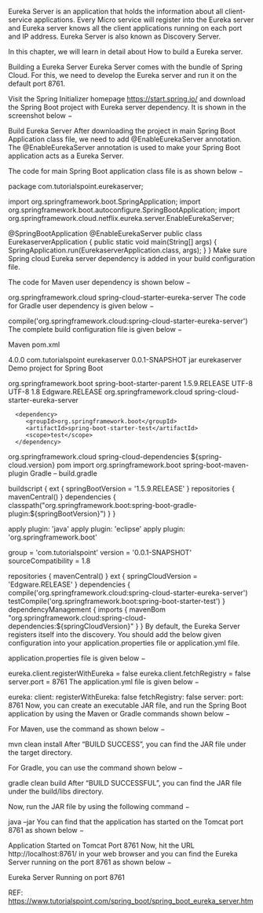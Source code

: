 Eureka Server is an application that holds the information about all client-service applications. Every Micro service will register into the Eureka server and Eureka server knows all the client applications running on each port and IP address. Eureka Server is also known as Discovery Server.

In this chapter, we will learn in detail about How to build a Eureka server.

Building a Eureka Server
Eureka Server comes with the bundle of Spring Cloud. For this, we need to develop the Eureka server and run it on the default port 8761.

Visit the Spring Initializer homepage https://start.spring.io/ and download the Spring Boot project with Eureka server dependency. It is shown in the screenshot below −

Build Eureka Server
After downloading the project in main Spring Boot Application class file, we need to add @EnableEurekaServer annotation. The @EnableEurekaServer annotation is used to make your Spring Boot application acts as a Eureka Server.

The code for main Spring Boot application class file is as shown below −

package com.tutorialspoint.eurekaserver;

import org.springframework.boot.SpringApplication;
import org.springframework.boot.autoconfigure.SpringBootApplication;
import org.springframework.cloud.netflix.eureka.server.EnableEurekaServer;

@SpringBootApplication
@EnableEurekaServer
public class EurekaserverApplication {
public static void main(String[] args) {
SpringApplication.run(EurekaserverApplication.class, args);
}
}
Make sure Spring cloud Eureka server dependency is added in your build configuration file.

The code for Maven user dependency is shown below −

<dependency>
<groupId>org.springframework.cloud</groupId>
   <artifactId>spring-cloud-starter-eureka-server</artifactId>
</dependency>
The code for Gradle user dependency is given below −

compile('org.springframework.cloud:spring-cloud-starter-eureka-server')
The complete build configuration file is given below −

Maven pom.xml

<?xml version = "1.0" encoding = "UTF-8"?>
<project xmlns = "http://maven.apache.org/POM/4.0.0"
xmlns:xsi = "http://www.w3.org/2001/XMLSchema-instance"
xsi:schemaLocation = "http://maven.apache.org/POM/4.0.0
http://maven.apache.org/xsd/maven-4.0.0.xsd">

<modelVersion>4.0.0</modelVersion>
<groupId>com.tutorialspoint</groupId>
<artifactId>eurekaserver</artifactId>
<version>0.0.1-SNAPSHOT</version>
<packaging>jar</packaging>
<name>eurekaserver</name>
<description>Demo project for Spring Boot</description>

   <parent>
      <groupId>org.springframework.boot</groupId>
      <artifactId>spring-boot-starter-parent</artifactId>
      <version>1.5.9.RELEASE</version>
      <relativePath/> <!-- lookup parent from repository -->
   </parent>

   <properties>
      <project.build.sourceEncoding>UTF-8</project.build.sourceEncoding>
      <project.reporting.outputEncoding>UTF-8</project.reporting.outputEncoding>
      <java.version>1.8</java.version>
      <spring-cloud.version>Edgware.RELEASE</spring-cloud.version>
   </properties>

   <dependencies>
      <dependency>
         <groupId>org.springframework.cloud</groupId>
         <artifactId>spring-cloud-starter-eureka-server</artifactId>
      </dependency>

      <dependency>
         <groupId>org.springframework.boot</groupId>
         <artifactId>spring-boot-starter-test</artifactId>
         <scope>test</scope>
      </dependency>
   </dependencies>

   <dependencyManagement>
      <dependencies>
         <dependency>
            <groupId>org.springframework.cloud</groupId>
            <artifactId>spring-cloud-dependencies</artifactId>
            <version>${spring-cloud.version}</version>
            <type>pom</type>
            <scope>import</scope>
         </dependency>
      </dependencies>
   </dependencyManagement>

   <build>
      <plugins>
         <plugin>
            <groupId>org.springframework.boot</groupId>
            <artifactId>spring-boot-maven-plugin</artifactId>
         </plugin>
      </plugins>
   </build>

</project>
Gradle – build.gradle

buildscript {
ext {
springBootVersion = '1.5.9.RELEASE'
}
repositories {
mavenCentral()
}
dependencies {
classpath("org.springframework.boot:spring-boot-gradle-plugin:${springBootVersion}")
}
}

apply plugin: 'java'
apply plugin: 'eclipse'
apply plugin: 'org.springframework.boot'

group = 'com.tutorialspoint'
version = '0.0.1-SNAPSHOT'
sourceCompatibility = 1.8

repositories {
mavenCentral()
}
ext {
springCloudVersion = 'Edgware.RELEASE'
}
dependencies {
compile('org.springframework.cloud:spring-cloud-starter-eureka-server')
testCompile('org.springframework.boot:spring-boot-starter-test')
}
dependencyManagement {
imports {
mavenBom "org.springframework.cloud:spring-cloud-dependencies:${springCloudVersion}"
}
}
By default, the Eureka Server registers itself into the discovery. You should add the below given configuration into your application.properties file or application.yml file.

application.properties file is given below −

eureka.client.registerWithEureka = false
eureka.client.fetchRegistry = false
server.port = 8761
The application.yml file is given below −

eureka:
client:
registerWithEureka: false
fetchRegistry: false
server:
port: 8761
Now, you can create an executable JAR file, and run the Spring Boot application by using the Maven or Gradle commands shown below −

For Maven, use the command as shown below −

mvn clean install
After “BUILD SUCCESS”, you can find the JAR file under the target directory.

For Gradle, you can use the command shown below −

gradle clean build
After “BUILD SUCCESSFUL”, you can find the JAR file under the build/libs directory.

Now, run the JAR file by using the following command −

java –jar <JARFILE>
You can find that the application has started on the Tomcat port 8761 as shown below −

Application Started on  Tomcat Port 8761
Now, hit the URL http://localhost:8761/ in your web browser and you can find the Eureka Server running on the port 8761 as shown below −

Eureka Server Running on port 8761

REF:  https://www.tutorialspoint.com/spring_boot/spring_boot_eureka_server.htm